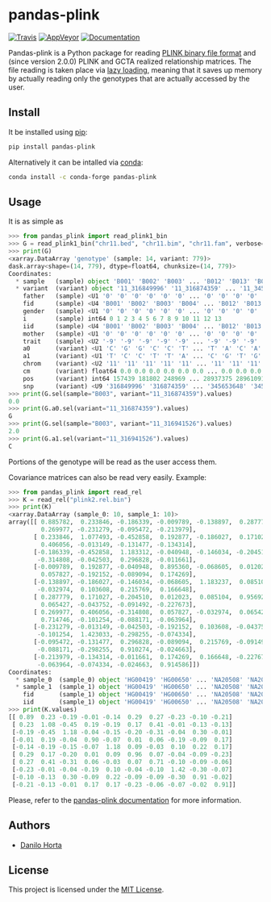# pandas-plink

[![Travis](https://img.shields.io/travis/com/limix/pandas-plink.svg?style=flat-square&label=linux%20%2F%20macos%20build)](https://travis-ci.com/limix/pandas-plink) [![AppVeyor](https://img.shields.io/appveyor/ci/Horta/pandas-plink.svg?style=flat-square&label=windows%20build)](https://ci.appveyor.com/project/Horta/pandas-plink) [![Documentation](https://img.shields.io/readthedocs/pandas-plink.svg?style=flat-square&version=stable)](https://pandas-plink.readthedocs.io/)

Pandas-plink is a Python package for reading [PLINK binary file format](https://www.cog-genomics.org/plink2/formats) and (since version 2.0.0) PLINK and GCTA realized relationship matrices.
The file reading is taken place via [lazy loading](https://en.wikipedia.org/wiki/Lazy_loading), meaning that it saves up memory by actually reading only the genotypes that are actually accessed by the user.

## Install

It be installed using [pip](https://pypi.python.org/pypi/pip):

```bash
pip install pandas-plink
```

Alternatively it can be intalled via [conda](http://conda.pydata.org/docs/index.html):

```bash
conda install -c conda-forge pandas-plink
```

## Usage

It is as simple as

```python
>>> from pandas_plink import read_plink1_bin
>>> G = read_plink1_bin("chr11.bed", "chr11.bim", "chr11.fam", verbose=False)
>>> print(G)
<xarray.DataArray 'genotype' (sample: 14, variant: 779)>
dask.array<shape=(14, 779), dtype=float64, chunksize=(14, 779)>
Coordinates:
  * sample   (sample) object 'B001' 'B002' 'B003' ... 'B012' 'B013' 'B014'
  * variant  (variant) object '11_316849996' '11_316874359' ... '11_345698259'
    father   (sample) <U1 '0' '0' '0' '0' '0' '0' ... '0' '0' '0' '0' '0' '0'
    fid      (sample) <U4 'B001' 'B002' 'B003' 'B004' ... 'B012' 'B013' 'B014'
    gender   (sample) <U1 '0' '0' '0' '0' '0' '0' ... '0' '0' '0' '0' '0' '0'
    i        (sample) int64 0 1 2 3 4 5 6 7 8 9 10 11 12 13
    iid      (sample) <U4 'B001' 'B002' 'B003' 'B004' ... 'B012' 'B013' 'B014'
    mother   (sample) <U1 '0' '0' '0' '0' '0' '0' ... '0' '0' '0' '0' '0' '0'
    trait    (sample) <U2 '-9' '-9' '-9' '-9' '-9' ... '-9' '-9' '-9' '-9' '-9'
    a0       (variant) <U1 'C' 'G' 'G' 'C' 'C' 'T' ... 'T' 'A' 'C' 'A' 'A' 'T'
    a1       (variant) <U1 'T' 'C' 'C' 'T' 'T' 'A' ... 'C' 'G' 'T' 'G' 'C' 'C'
    chrom    (variant) <U2 '11' '11' '11' '11' '11' ... '11' '11' '11' '11' '11'
    cm       (variant) float64 0.0 0.0 0.0 0.0 0.0 0.0 ... 0.0 0.0 0.0 0.0 0.0
    pos      (variant) int64 157439 181802 248969 ... 28937375 28961091 29005702
    snp      (variant) <U9 '316849996' '316874359' ... '345653648' '345698259'
>>> print(G.sel(sample="B003", variant="11_316874359").values)
0.0
>>> print(G.a0.sel(variant="11_316874359").values)
G
>>> print(G.sel(sample="B003", variant="11_316941526").values)
2.0
>>> print(G.a1.sel(variant="11_316941526").values)
C
```
Portions of the genotype will be read as the user access them.

Covariance matrices can also be read very easily.
Example:

```python
>>> from pandas_plink import read_rel
>>> K = read_rel("plink2.rel.bin")
>>> print(K)
<xarray.DataArray (sample_0: 10, sample_1: 10)>
array([[ 0.885782,  0.233846, -0.186339, -0.009789, -0.138897,  0.287779,
         0.269977, -0.231279, -0.095472, -0.213979],
       [ 0.233846,  1.077493, -0.452858,  0.192877, -0.186027,  0.171027,
         0.406056, -0.013149, -0.131477, -0.134314],
       [-0.186339, -0.452858,  1.183312, -0.040948, -0.146034, -0.204510,
        -0.314808, -0.042503,  0.296828, -0.011661],
       [-0.009789,  0.192877, -0.040948,  0.895360, -0.068605,  0.012023,
         0.057827, -0.192152, -0.089094,  0.174269],
       [-0.138897, -0.186027, -0.146034, -0.068605,  1.183237,  0.085104,
        -0.032974,  0.103608,  0.215769,  0.166648],
       [ 0.287779,  0.171027, -0.204510,  0.012023,  0.085104,  0.956921,
         0.065427, -0.043752, -0.091492, -0.227673],
       [ 0.269977,  0.406056, -0.314808,  0.057827, -0.032974,  0.065427,
         0.714746, -0.101254, -0.088171, -0.063964],
       [-0.231279, -0.013149, -0.042503, -0.192152,  0.103608, -0.043752,
        -0.101254,  1.423033, -0.298255, -0.074334],
       [-0.095472, -0.131477,  0.296828, -0.089094,  0.215769, -0.091492,
        -0.088171, -0.298255,  0.910274, -0.024663],
       [-0.213979, -0.134314, -0.011661,  0.174269,  0.166648, -0.227673,
        -0.063964, -0.074334, -0.024663,  0.914586]])
Coordinates:
  * sample_0  (sample_0) object 'HG00419' 'HG00650' ... 'NA20508' 'NA20753'
  * sample_1  (sample_1) object 'HG00419' 'HG00650' ... 'NA20508' 'NA20753'
    fid       (sample_1) object 'HG00419' 'HG00650' ... 'NA20508' 'NA20753'
    iid       (sample_1) object 'HG00419' 'HG00650' ... 'NA20508' 'NA20753'
>>> print(K.values)
[[ 0.89  0.23 -0.19 -0.01 -0.14  0.29  0.27 -0.23 -0.10 -0.21]
 [ 0.23  1.08 -0.45  0.19 -0.19  0.17  0.41 -0.01 -0.13 -0.13]
 [-0.19 -0.45  1.18 -0.04 -0.15 -0.20 -0.31 -0.04  0.30 -0.01]
 [-0.01  0.19 -0.04  0.90 -0.07  0.01  0.06 -0.19 -0.09  0.17]
 [-0.14 -0.19 -0.15 -0.07  1.18  0.09 -0.03  0.10  0.22  0.17]
 [ 0.29  0.17 -0.20  0.01  0.09  0.96  0.07 -0.04 -0.09 -0.23]
 [ 0.27  0.41 -0.31  0.06 -0.03  0.07  0.71 -0.10 -0.09 -0.06]
 [-0.23 -0.01 -0.04 -0.19  0.10 -0.04 -0.10  1.42 -0.30 -0.07]
 [-0.10 -0.13  0.30 -0.09  0.22 -0.09 -0.09 -0.30  0.91 -0.02]
 [-0.21 -0.13 -0.01  0.17  0.17 -0.23 -0.06 -0.07 -0.02  0.91]]
```

Please, refer to the [pandas-plink documentation](https://pandas-plink.readthedocs.io/) for more information.

## Authors

* [Danilo Horta](https://github.com/horta)

## License

This project is licensed under the [MIT License](https://raw.githubusercontent.com/limix/pandas-plink/master/LICENSE.md).
